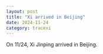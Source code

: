 ```yaml
---
layout: post
title: "Xi arrived in Beijing"
date: 2024-11-24
category: tracexi
---
```


On 11/24, Xi Jinping arrived in Beijing.